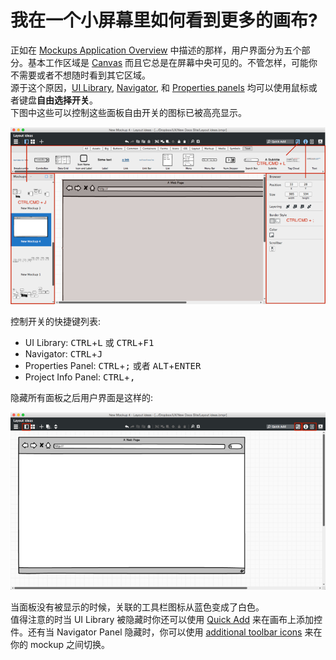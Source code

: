 # 我在一个小屏幕里如何看到更多的画布?

正如在 [Mockups Application Overview](http://support.balsamiq.com/customer/portal/articles/109151) 中描述的那样，用户界面分为五个部分。基本工作区域是 [Canvas](http://support.balsamiq.com/customer/portal/articles/109151#canvas) 而且它总是在屏幕中央可见的。不管怎样，可能你不需要或者不想随时看到其它区域。  
源于这个原因，[UI Library](http://support.balsamiq.com/customer/portal/articles/109151#uilibrary), [Navigator](http://support.balsamiq.com/customer/portal/articles/109151#filebrowser), 和 [Properties panels](http://support.balsamiq.com/customer/portal/articles/109151#propertiespanel) 均可以使用鼠标或者键盘**自由选择开关**。  
下图中这些可以控制这些面板自由开关的图标已被高亮显示。

![panels-toggle-on.png](images/panels-toggle-on.png)

控制开关的快捷键列表:  

- UI Library: <kbd>CTRL</kbd>+<kbd>L</kbd> 或 <kbd>CTRL</kbd>+<kbd>F1</kbd>
- Navigator: <kbd>CTRL</kbd>+<kbd>J</kbd>
- Properties Panel: <kbd>CTRL</kbd>+<kbd>;</kbd> 或者 <kbd>ALT</kbd>+<kbd>ENTER</kbd>
- Project Info Panel: <kbd>CTRL</kbd>+<kbd>,</kbd>

隐藏所有面板之后用户界面是这样的:

![panels-toggle-off.png](images/panels-toggle-off.png)

当面板没有被显示的时候，关联的工具栏图标从蓝色变成了白色。  
值得注意的时当 UI Library 被隐藏时你还可以使用 [Quick Add](http://support.balsamiq.com/customer/portal/articles/109151#quickadd) 来在画布上添加控件。还有当 Navigator Panel 隐藏时，你可以使用 [additional toolbar icons](http://support.balsamiq.com/customer/portal/articles/109151#appbar) 来在你的 mockup 之间切换。